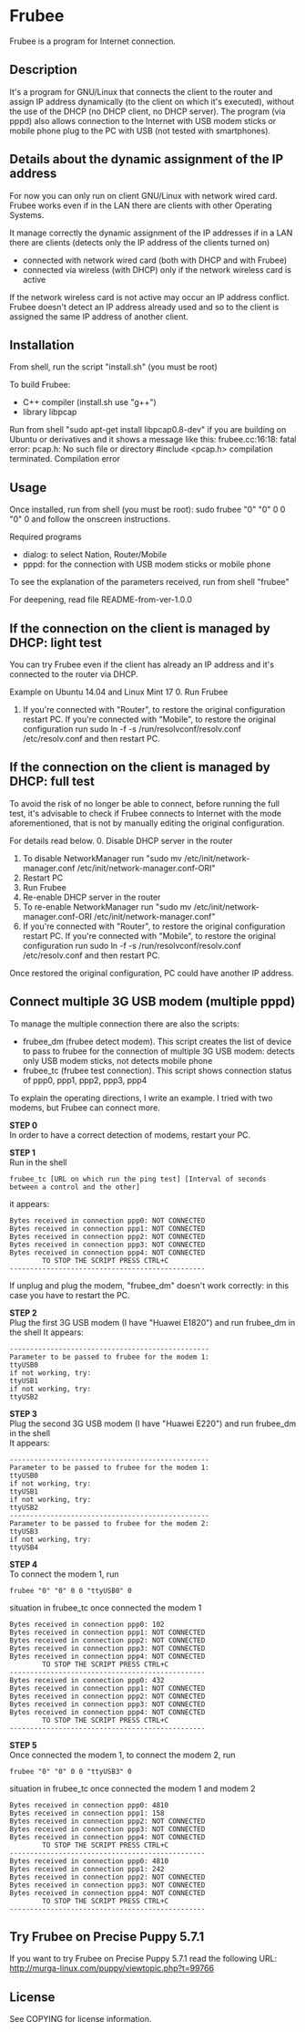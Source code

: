 Frubee
==============================================================================

Frubee is a program for Internet connection.


Description
------------------------------------------------------------------------------
It's a program for GNU/Linux that connects the client to the router
and assign IP address dynamically (to the client on which it's executed),
without the use of the DHCP (no DHCP client, no DHCP server).
The program (via pppd) also allows connection to the Internet with USB modem 
sticks or mobile phone plug to the PC with USB (not tested with smartphones).


Details about the dynamic assignment of the IP address
------------------------------------------------------------------------------
For now you can only run on client GNU/Linux with network wired card.
Frubee works even if in the LAN there are clients with other Operating 
Systems.

It manage correctly the dynamic assignment of the IP addresses if in a LAN
there are clients (detects only the IP address of the clients turned on)
 - connected with network wired card (both with DHCP and with Frubee)
 - connected via wireless (with DHCP) only if the network wireless card is
   active 

If the network wireless card is not active may occur an IP address conflict.
Frubee doesn't detect an IP address already used and so to the client is
assigned the same IP address of another client.


Installation
------------------------------------------------------------------------------
From shell, run the script "install.sh" (you must be root)

To build Frubee:
 - C++ compiler (install.sh use "g++")
 - library libpcap

Run from shell "sudo apt-get install libpcap0.8-dev" if you are building on 
Ubuntu or derivatives and it shows a message like this:
frubee.cc:16:18: fatal error: pcap.h: No such file or directory
 #include <pcap.h>
compilation terminated.
Compilation error


Usage
------------------------------------------------------------------------------
Once installed, run from shell (you must be root):
sudo frubee "0" "0" 0 0 "0" 0
and follow the onscreen instructions.

Required programs
 - dialog: to select Nation, Router/Mobile
 - pppd: for the connection with USB modem sticks or mobile phone

To see the explanation of the parameters received, run from shell "frubee"

For deepening, read file README-from-ver-1.0.0


If the connection on the client is managed by DHCP: light test
------------------------------------------------------------------------------
You can try Frubee even if the client has already an IP address and it's
connected to the router via DHCP.

Example on Ubuntu 14.04 and Linux Mint 17
 0. Run Frubee
 1. If you're connected with "Router", to restore the original configuration
    restart PC.
    If you're connected with "Mobile", to restore the original configuration
    run
    sudo ln -f -s /run/resolvconf/resolv.conf /etc/resolv.conf
    and then restart PC.


If the connection on the client is managed by DHCP: full test
------------------------------------------------------------------------------
To avoid the risk of no longer be able to connect, before running the full 
test, it's advisable to check if Frubee connects to Internet with the mode
aforementioned, that is not by manually editing the original configuration.

For details read below.
 0. Disable DHCP server in the router
 1. To disable NetworkManager run "sudo mv /etc/init/network-manager.conf /etc/init/network-manager.conf-ORI"
 2. Restart PC
 3. Run Frubee
 4. Re-enable DHCP server in the router
 5. To re-enable NetworkManager run "sudo mv /etc/init/network-manager.conf-ORI /etc/init/network-manager.conf"
 6. If you're connected with "Router", to restore the original configuration
    restart PC.
    If you're connected with "Mobile", to restore the original configuration run
    sudo ln -f -s /run/resolvconf/resolv.conf /etc/resolv.conf
    and then restart PC.

Once restored the original configuration, PC could have another IP address.


Connect multiple 3G USB modem (multiple pppd)
------------------------------------------------------------------------------
To manage the multiple connection there are also the scripts:
 - frubee_dm (frubee detect modem). This script creates the list of device to pass to frubee for the connection of multiple 3G USB modem: detects only USB modem sticks, not detects mobile phone
 - frubee_tc (frubee test connection). This script shows connection status of ppp0, ppp1, ppp2, ppp3, ppp4

To explain the operating directions, I write an example. I tried with two modems, but Frubee can connect more.

**STEP 0**<br />
In order to have a correct detection of modems, restart your PC.

**STEP 1**<br />
Run in the shell
```
frubee_tc [URL on which run the ping test] [Interval of seconds between a control and the other]
```
it appears:
```
Bytes received in connection ppp0: NOT CONNECTED
Bytes received in connection ppp1: NOT CONNECTED
Bytes received in connection ppp2: NOT CONNECTED
Bytes received in connection ppp3: NOT CONNECTED
Bytes received in connection ppp4: NOT CONNECTED
        TO STOP THE SCRIPT PRESS CTRL+C
------------------------------------------------
```
If unplug and plug the modem, "frubee_dm" doesn't work correctly: in this case you have to restart the PC.


**STEP 2**<br />
Plug the first 3G USB modem (I have "Huawei E1820") and run frubee_dm in the shell 
It appears:
```
-------------------------------------------------
Parameter to be passed to frubee for the modem 1:
ttyUSB0
if not working, try:
ttyUSB1
if not working, try:
ttyUSB2
```


**STEP 3**<br />
Plug the second 3G USB modem (I have "Huawei E220") and run frubee_dm in the shell  
It appears:
```
-------------------------------------------------
Parameter to be passed to frubee for the modem 1:
ttyUSB0
if not working, try:
ttyUSB1
if not working, try:
ttyUSB2
-------------------------------------------------
Parameter to be passed to frubee for the modem 2:
ttyUSB3
if not working, try:
ttyUSB4
```


**STEP 4**<br />
To connect the modem 1, run
```
frubee "0" "0" 0 0 "ttyUSB0" 0
```

situation in frubee_tc once connected the modem 1
```
Bytes received in connection ppp0: 102
Bytes received in connection ppp1: NOT CONNECTED
Bytes received in connection ppp2: NOT CONNECTED
Bytes received in connection ppp3: NOT CONNECTED
Bytes received in connection ppp4: NOT CONNECTED
        TO STOP THE SCRIPT PRESS CTRL+C
------------------------------------------------
Bytes received in connection ppp0: 432
Bytes received in connection ppp1: NOT CONNECTED
Bytes received in connection ppp2: NOT CONNECTED
Bytes received in connection ppp3: NOT CONNECTED
Bytes received in connection ppp4: NOT CONNECTED
        TO STOP THE SCRIPT PRESS CTRL+C
------------------------------------------------
```


**STEP 5**<br />
Once connected the modem 1, to connect the modem 2, run
```
frubee "0" "0" 0 0 "ttyUSB3" 0	
```

situation in frubee_tc once connected the modem 1 and modem 2
```
Bytes received in connection ppp0: 4810
Bytes received in connection ppp1: 158
Bytes received in connection ppp2: NOT CONNECTED
Bytes received in connection ppp3: NOT CONNECTED
Bytes received in connection ppp4: NOT CONNECTED
        TO STOP THE SCRIPT PRESS CTRL+C
------------------------------------------------
Bytes received in connection ppp0: 4810
Bytes received in connection ppp1: 242
Bytes received in connection ppp2: NOT CONNECTED
Bytes received in connection ppp3: NOT CONNECTED
Bytes received in connection ppp4: NOT CONNECTED
        TO STOP THE SCRIPT PRESS CTRL+C
------------------------------------------------
```


Try Frubee on Precise Puppy 5.7.1
------------------------------------------------------------------------------
If you want to try Frubee on Precise Puppy 5.7.1 read the following URL:
http://murga-linux.com/puppy/viewtopic.php?t=99766


License
------------------------------------------------------------------------------
See COPYING for license information.
